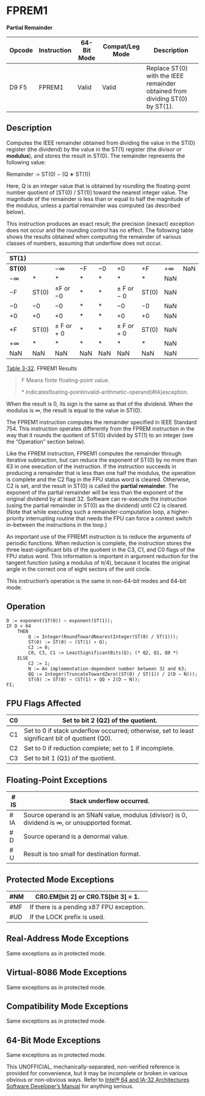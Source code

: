 # FPREM1

**Partial Remainder**

| Opcode | Instruction | 64-Bit Mode | Compat/Leg Mode | Description                                                                  |
| ------ | ----------- | ----------- | --------------- | ---------------------------------------------------------------------------- |
| D9 F5  | FPREM1      | Valid       | Valid           | Replace ST(0) with the IEEE remainder obtained from dividing ST(0) by ST(1). |

## Description

Computes the IEEE remainder obtained from dividing the value in the ST(0) register (the dividend) by the value in the ST(1) register (the divisor or **modulus**), and stores the result in ST(0). The remainder represents the following value:

Remainder := ST(0) − (Q ∗ ST(1))

Here, Q is an integer value that is obtained by rounding the floating-point number quotient of [ST(0) / ST(1)] toward the nearest integer value. The magnitude of the remainder is less than or equal to half the magnitude of the modulus, unless a partial remainder was computed (as described below).

This instruction produces an exact result; the precision (inexact) exception does not occur and the rounding control has no effect. The following table shows the results obtained when computing the remainder of various classes of numbers, assuming that underflow does not occur.

| ST(1)     |       |            |     |     |            |       |     |     |
| --------- | ----- | ---------- | --- | --- | ---------- | ----- | --- | --- |
| **ST(0)** |       | −∞         | −F  | −0  | +0         | +F    | +∞  | NaN |
| −∞        | \*    | \*         | \*  | \*  | \*         | \*    | NaN |
| −F        | ST(0) | ±F or −0   | \*  | \*  | ± F or − 0 | ST(0) | NaN |
| −0        | −0    | −0         | \*  | \*  | −0         | -0    | NaN |
| +0        | +0    | +0         | \*  | \*  | +0         | +0    | NaN |
| +F        | ST(0) | ± F or + 0 | \*  | \*  | ± F or + 0 | ST(0) | NaN |
| +∞        | \*    | \*         | \*  | \*  | \*         | \*    | NaN |
| NaN       | NaN   | NaN        | NaN | NaN | NaN        | NaN   | NaN |

[Table 3-32](/x86/fprem1#tbl-3-32). FPREM1 Results

> F Means finite floating-point value.
>
> \* Indicatesfloating-pointinvalid-arithmetic-operand(#​IA)exception.

When the result is 0, its sign is the same as that of the dividend. When the modulus is ∞, the result is equal to the value in ST(0).

The FPREM1 instruction computes the remainder specified in IEEE Standard 754. This instruction operates differently from the FPREM instruction in the way that it rounds the quotient of ST(0) divided by ST(1) to an integer (see the “Operation” section below).

Like the FPREM instruction, FPREM1 computes the remainder through iterative subtraction, but can reduce the exponent of ST(0) by no more than 63 in one execution of the instruction. If the instruction succeeds in producing a remainder that is less than one half the modulus, the operation is complete and the C2 flag in the FPU status word is cleared. Otherwise, C2 is set, and the result in ST(0) is called the **partial remainder**. The exponent of the partial remainder will be less than the exponent of the original dividend by at least 32. Software can re-execute the instruction (using the partial remainder in ST(0) as the dividend) until C2 is cleared. (Note that while executing such a remainder-computation loop, a higher-priority interrupting routine that needs the FPU can force a context switch in-between the instructions in the loop.)

An important use of the FPREM1 instruction is to reduce the arguments of periodic functions. When reduction is complete, the instruction stores the three least-significant bits of the quotient in the C3, C1, and C0 flags of the FPU status word. This information is important in argument reduction for the tangent function (using a modulus of π/4), because it locates the original angle in the correct one of eight sectors of the unit circle.

This instruction’s operation is the same in non-64-bit modes and 64-bit mode.

## Operation

```
D := exponent(ST(0)) – exponent(ST(1));
IF D < 64
    THEN
        Q := Integer(RoundTowardNearestInteger(ST(0) / ST(1)));
        ST(0) := ST(0) – (ST(1) ∗ Q);
        C2 := 0;
        C0, C3, C1 := LeastSignificantBits(Q); (* Q2, Q1, Q0 *)
    ELSE
        C2 := 1;
        N := An implementation-dependent number between 32 and 63;
        QQ := Integer(TruncateTowardZero((ST(0) / ST(1)) / 2(D − N)));
        ST(0) := ST(0) – (ST(1) ∗ QQ ∗ 2(D − N));
FI;

```

## FPU Flags Affected

| C0  | Set to bit 2 (Q2) of the quotient.                                                              |
| --- | ----------------------------------------------------------------------------------------------- |
| C1  | Set to 0 if stack underflow occurred; otherwise, set to least significant bit of quotient (Q0). |
| C2  | Set to 0 if reduction complete; set to 1 if incomplete.                                         |
| C3  | Set to bit 1 (Q1) of the quotient.                                                              |

## Floating-Point Exceptions

| \#​IS | Stack underflow occurred.                                                                      |
| ----- | ---------------------------------------------------------------------------------------------- |
| \#​IA | Source operand is an SNaN value, modulus (divisor) is 0, dividend is ∞, or unsupported format. |
| #​D   | Source operand is a denormal value.                                                            |
| #​U   | Result is too small for destination format.                                                    |

## Protected Mode Exceptions

| \#​NM  | CR0.EM[bit 2] or CR0.TS[bit 3] = 1.      |
| ------ | ---------------------------------------- |
| \#​​MF | If there is a pending x87 FPU exception. |
| #​​​UD | If the LOCK prefix is used.              |

## Real-Address Mode Exceptions

Same exceptions as in protected mode.

## Virtual-8086 Mode Exceptions

Same exceptions as in protected mode.

## Compatibility Mode Exceptions

Same exceptions as in protected mode.

## 64-Bit Mode Exceptions

Same exceptions as in protected mode.

This UNOFFICIAL, mechanically-separated, non-verified reference is provided for convenience, but it may be
incomplete or broken in various obvious or non-obvious
ways. Refer to [Intel® 64 and IA-32 Architectures Software Developer’s Manual](https://software.intel.com/en-us/download/intel-64-and-ia-32-architectures-sdm-combined-volumes-1-2a-2b-2c-2d-3a-3b-3c-3d-and-4) for anything serious.
